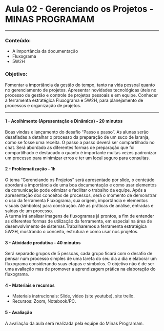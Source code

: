 # Aula 02 - Gerenciando os Projetos - MINAS PROGRAMAM

------------------------------------------------------
### Conteúdo:

- A importância da documentação
- Fluxograma
- 5W2H

### Objetivo: 

Fomentar a importância da gestão do tempo, tanto na vida pessoal quanto no gerenciamento de projetos. Apresentar novidades tecnológicas úteis no processo de gestão e controle de projetos pessoais e em equipe. Conhecer a ferramenta estratégica Fluxograma e 5W2H, para planejamento de processos e organização de projetos.

-------------------------------------------------------------

#### 1 - Acolhimento (Apresentação e Dinâmica) - 20 minutos
Boas vindas e lançamento do desafio “Passo a passo”. As alunas serão desafiadas a detalhar o processo da preparação de um suco de laranja, como se fosse uma receita. O passo a passo deverá ser compartilhado no chat. Será abordado as diferentes formas de preparação que foi compartilhado e destacado o quanto é importante muitas vezes padronizar um processo para minimizar erros e ter um local seguro para consultas. 


#### 2 - Problematização - 1h 

O tema “Gerenciando os Projetos” será apresentado por slide, o conteúdo abordará a importância de uma boa documentação e como usar elementos da comunicação pode otimizar e facilitar o trabalho da equipe. Após a apresentação dos conceitos de processos, será o momento de demonstrar o uso da ferramenta Fluxograma, sua origem, importância e elementos visuais (símbolos) para construção. Até as práticas de análise, entradas e saídas de um processo.  
A turma irá analisar imagens de fluxogramas já prontos, a fim de entender as diferentes formas de utilização da ferramenta, em especial na área de desenvolvimento de sistemas.Trabalharemos a ferramenta estratégica 5W2H, mostrando o conceito, estrutura e como usar nos projetos.


#### 3 - Atividade produtiva - 40 minutos
Será separado grupos de 5 pessoas, cada grupo ficará com o desafio de pensar num processo simples de uma tarefa do seu dia a dia e elaborar um fluxograma considerando suas etapas e símbolos. O objetivo não é de ser uma avaliação mas de promover a aprendizagem prática na elaboração do fluxograma. 

#### 4 - Materiais e recursos

- Materiais instrucionais: Slide, vídeo (site youtube), site trello.
- Recursos:  Zoom, Notebook/PC.

#### 5 - Avaliação
A avaliação da aula será realizada pela equipe do Minas Programam.







